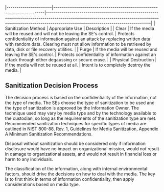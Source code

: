 |-----------------------|-------------------------------------------------------------------------|-----------------------------------------------------------------------------------------------------------------------------------------------------------------------------------------------------------------|
| Sanitization  Method  | Appropriate Use                                                         | Description                                                                                                                                                                                                     |
| Clear                 | If the media will be reused and  will not be leaving the SE's  control. | Protects  confidentiality  of  information against an attack by  replacing written data  with  random data. Clearing must not  allow  information  to  be  retrieved by data, disk or file  recovery utilities. |
| Purge                 | If the media will be reused and  leaving the SE's control.              | Protects  confidentiality  of  information against an attack  through either degaussing or  secure erase.                                                                                                       |
| Physical  Destruction | If the media will not be reused at  all.                                | Intent is to completely destroy  the media.                                                                                                                                                                     |

## **Sanitization Decision Process**

The decision process is based on the confidentiality of the information, not the type of media. The SEs choose the type of sanitization to be used and the type of sanitization is approved by the Information Owner. The technique used may vary by media type and by the technology available to the custodian, so long as the requirements of the sanitization type are met. Recommended sanitization techniques for specific types of media are outlined in NIST 800-88, Rev. 1, Guidelines for Media Sanitization, Appendix A Minimum Sanitization Recommendations.

Disposal without sanitization should be considered only if information disclosure would have no impact on organizational mission, would not result in damage to organizational assets, and would not result in financial loss or harm to any individuals.

The classification of the information, along with internal environmental factors, should drive the decisions on how to deal with the media. The key is to first think in terms of information confidentiality, then apply considerations based on media type.